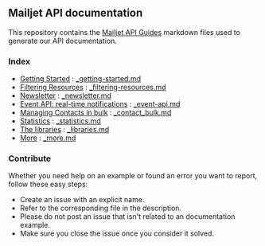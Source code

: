 ## Mailjet API documentation

This repository contains the <a href="http://dev.mailjet.com/guides/">Mailjet API Guides</a> markdown files used to generate our API documentation.

### Index

  - <a href="https://github.com/mailjet/api-documentation/blob/master/examples/_contacts_bulk.md">Getting Started</a> : <a href="https://github.com/mailjet/api-documentation/blob/master/examples/_getting-started.md">_getting-started.md</a>
  - <a href="https://github.com/mailjet/api-documentation/blob/master/examples/_contacts_bulk.md">Filtering Resources</a> : <a href="https://github.com/mailjet/api-documentation/blob/master/examples/_filtering-resources.md">_filtering-resources.md</a>
  - <a href="https://github.com/mailjet/api-documentation/blob/master/examples/_contacts_bulk.md">Newsletter</a> : <a href="https://github.com/mailjet/api-documentation/blob/master/examples/_newsletter.md">_newsletter.md</a>
  - <a href="https://github.com/mailjet/api-documentation/blob/master/examples/_contacts_bulk.md">Event API: real-time notifications</a> : <a href="https://github.com/mailjet/api-documentation/blob/master/examples/_event-api.md">_event-api.md</a>
  - <a href="https://github.com/mailjet/api-documentation/blob/master/examples/_contacts_bulk.md">Managing Contacts in bulk</a> : <a href="https://github.com/mailjet/api-documentation/blob/master/examples/_contacts_bulk.md">_contact_bulk.md</a>
  - <a href="https://github.com/mailjet/api-documentation/blob/master/examples/_contacts_bulk.md">Statistics</a> : <a href="https://github.com/mailjet/api-documentation/blob/master/examples/_statistics.md">_statistics.md</a>
  - <a href="https://github.com/mailjet/api-documentation/blob/master/examples/_contacts_bulk.md">The libraries</a> : <a href="https://github.com/mailjet/api-documentation/blob/master/examples/_libraries.md">_libraries.md</a>
  - <a href="https://github.com/mailjet/api-documentation/blob/master/examples/_contacts_bulk.md">More</a> : <a href="https://github.com/mailjet/api-documentation/blob/master/examples/_more.md">_more.md</a>

### Contribute

Whether you need help on an example or found an error you want to report,
follow these easy steps:
  - Create an issue with an explicit name.
  - Refer to the corresponding file in the description.
  - Please do not post an issue that isn't related to an documentation example.
  - Make sure you close the issue once you consider it solved.
